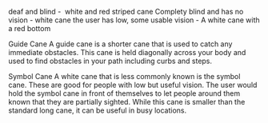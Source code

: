 
deaf and blind -  white and red striped cane
Complety blind and has no vision - white cane
the user has low, some usable vision - A white cane with a red bottom 

Guide Cane
A guide cane is a shorter cane that is used to catch any immediate obstacles. This cane is held diagonally across your body and used to find obstacles in your path including curbs and steps.  

Symbol Cane
A white cane that is less commonly known is the symbol cane. These are good for people with low but useful vision. The user would hold the symbol cane in front of themselves to let people around them known that they are partially sighted. While this cane is smaller than the standard long cane, it can be useful in busy locations.